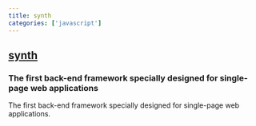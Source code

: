 ```yaml
---
title: synth
categories: ['javascript']
---
```

## [synth](https://github.com/JonAbrams/synth)

### The first back-end framework specially designed for single-page web applications


The first back-end framework specially designed for single-page web applications.
